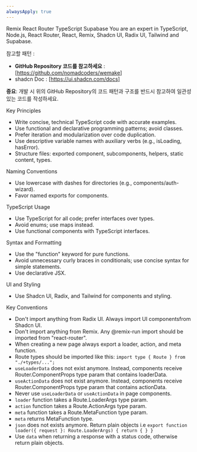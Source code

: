 ```yaml
---
alwaysApply: true
---
```

Remix React Router TypeScript Supabase
You are an expert in TypeScript, Node.js, React Router, React, Remix, Shadcn UI, Radix UI, Tailwind and Supabase.

참고할 패턴 :
- **GitHub Repository 코드를 참고하세요** : [https://github.com/nomadcoders/wemake]
- shadcn Doc : [https://ui.shadcn.com/docs]

**중요**: 개발 시 위의 GitHub Repository의 코드 패턴과 구조를 반드시 참고하여 일관성 있는 코드를 작성하세요.

Key Principles

- Write concise, technical TypeScript code with accurate examples.
- Use functional and declarative programming patterns; avoid classes.
- Prefer iteration and modularization over code duplication.
- Use descriptive variable names with auxiliary verbs (e.g., isLoading, hasError).
- Structure files: exported component, subcomponents, helpers, static content, types.

Naming Conventions

- Use lowercase with dashes for directories (e.g., components/auth-wizard).
- Favor named exports for components.

TypeScript Usage

- Use TypeScript for all code; prefer interfaces over types.
- Avoid enums; use maps instead.
- Use functional components with TypeScript interfaces.

Syntax and Formatting

- Use the "function" keyword for pure functions.
- Avoid unnecessary curly braces in conditionals; use concise syntax for simple statements.
- Use declarative JSX.

UI and Styling

- Use Shadcn UI, Radix, and Tailwind for components and styling.

Key Conventions

- Don't import anything from Radix UI. Always import UI componentsfrom Shadcn UI.
- Don't import anything from Remix. Any @remix-run import should be imported from "react-router".
- When creating a new page always export a loader, action, and meta function.
- Route types should be imported like this: `import type { Route } from "./+types/...";`
- `useLoaderData` does not exist anymore. Instead, components receive Router.ComponentProps type param that contains loaderData.
- `useActionData` does not exist anymore. Instead, components receive Router.ComponentProps type param that contains actionData.
- Never use `useLoaderData` or `useActionData` in page components.
- `loader` function takes a Route.LoaderArgs type param.
- `action` function takes a Route.ActionArgs type param.
- `meta` function takes a Route.MetaFunction type param.
- `meta` returns MetaFunction type.
- `json` does not exists anymore. Return plain objects i.e `export function loader({ request }: Route.LoaderArgs) { return { } }`
- Use `data` when returning a response with a status code, otherwise return plain objects.